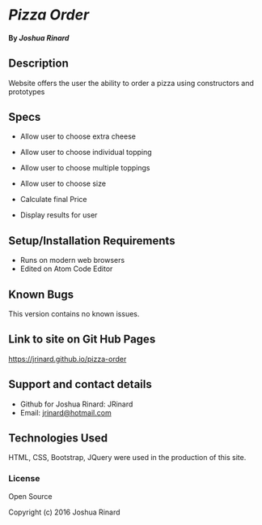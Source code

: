 # _Pizza Order_

#### By _**Joshua Rinard**_

## Description

Website offers the user the ability to order a pizza using constructors and prototypes

## Specs

* Allow user to choose extra cheese

* Allow user to choose individual topping

* Allow user to choose multiple toppings

* Allow user to choose size

* Calculate final Price

* Display results for user


## Setup/Installation Requirements

* Runs on modern web browsers
* Edited on Atom Code Editor

## Known Bugs

This version contains no known issues.

## Link to site on Git Hub Pages

https://jrinard.github.io/pizza-order

## Support and contact details

* Github for Joshua Rinard: JRinard
* Email: jrinard@hotmail.com

## Technologies Used

HTML, CSS, Bootstrap, JQuery were used in the production of this site.

### License

Open Source

Copyright (c) 2016 Joshua Rinard
